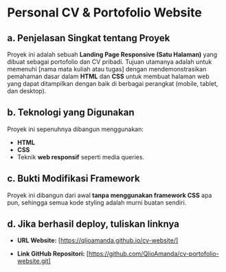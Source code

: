 # Personal CV & Portofolio Website

## a. Penjelasan Singkat tentang Proyek
Proyek ini adalah sebuah **Landing Page Responsive (Satu Halaman)** yang dibuat sebagai portofolio dan CV pribadi. Tujuan utamanya adalah untuk memenuhi [nama mata kuliah atau tugas] dengan mendemonstrasikan pemahaman dasar dalam **HTML** dan **CSS** untuk membuat halaman web yang dapat ditampilkan dengan baik di berbagai perangkat (mobile, tablet, dan desktop).

## b. Teknologi yang Digunakan
Proyek ini sepenuhnya dibangun menggunakan:
* **HTML**
* **CSS**
* Teknik **web responsif** seperti media queries.

## c. Bukti Modifikasi Framework
Proyek ini dibangun dari awal **tanpa menggunakan framework CSS** apa pun, sehingga semua kode styling adalah murni buatan sendiri.

## d. Jika berhasil deploy, tuliskan linknya
* **URL Website:**
    [https://qlioamanda.github.io/cv-website/]

* **Link GitHub Repositori:**
    [https://github.com/QlioAmanda/cv-portofolio-website.git]
